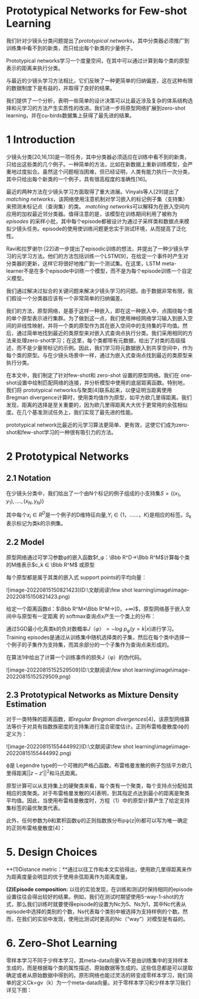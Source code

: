 # **Prototypical Networks for Few-shot Learning**

我们针对少镜头分类问题提出了*prototypical networks*，其中分类器必须推广到训练集中看不到的新类，而只给出每个新类的少量例子。

Prototypical networks学习一个度量空间，在其中可以通过计算到每个类的原型表示的距离来执行分类。

与最近的少镜头学习方法相比，它们反映了一种更简单的归纳偏差，这在这种有限的数据制度下是有益的，并取得了良好的结果。

我们提供了一个分析，表明一些简单的设计决策可以比最近涉及复杂的体系结构选择和元学习的方法产生实质性的改进。我们进一步将原型网络扩展到zero-shot learning，并在cu-birds数据集上获得了最先进的结果。



# **1 Introduction**

少镜头分类[20,16,13]是一项任务，其中分类器必须适应在训练中看不到的新类，只给出这些类的几个例子。一种简单的方法，比如在新数据上重新训练模型，会严重地过度拟合。虽然这个问题相当困难，但已经证明，人类有能力执行一次分类，其中只给出每个新类的一个例子，具有很高程度的准确性[16]。

最近的两种方法在少镜头学习方面取得了重大进展。Vinyals等人[29]提出了 *matching networks*，该网络使用注意机制对学习嵌入的标记例子集（支持集）来预测未标记点（查询集）的类。 *matching networks*可以解释为在嵌入空间内应用的加权最近邻分类器。值得注意的是，该模型在训练期间利用了被称为*episodes* 的采样小批，其中每个episode都被设计为通过子采样类和数据点来模拟少镜头任务。episode的使用使训练问题更忠实于测试环境，从而提高了泛化性。

Ravi和拉罗谢尔·[22]进一步提出了episodic训练的想法，并提出了一种少镜头学习的元学习方法。他们的方法包括训练一个LSTM[9]，在给定一个事件时产生对分类器的更新，这样它将很好地推广到一个测试集。在这里，LSTM meta-learner不是在多个episode中训练一个模型，而不是为每个episode训练一个自定义模型。

我们通过解决过拟合的关键问题来解决少镜头学习的问题。由于数据非常有限，我们假设一个分类器应该有一个非常简单的归纳偏差。

我们的方法，原型网络，是基于这样一种嵌入，即在这一种嵌入中，点围绕每个类的单个原型表示进行集群。为了做到这一点，我们使用神经网络学习输入到嵌入空间的非线性映射，并将一个类的原型作为其在嵌入空间中的支持集的平均值。然后，通过简单地找到最近的类原型来对嵌入式查询点执行分类。我们采用相同的方法来处理zero-shot学习；在这里，每个类都带有元数据，给出了对类的高级描述，而不是少量带标记的示例。因此，我们学习将元数据嵌入到共享空间中，作为每个类的原型。与在少镜头场景中一样，通过为嵌入式查询点找到最近的类原型来执行分类。

在本文中，我们制定了针对few-shot和 zero-shot 设置的原型网络。我们在 one-shot设置中绘制匹配网络的连接，并分析模型中使用的底层距离函数。特别地，我们将 prototypical networks与聚类[4]联系起来，以便证明当距离使用Bregman divergence计算时，使用类均值作为原型，如平方欧几里得距离。我们发现，距离的选择是至关重要的，因为欧几里得距离大大优于更常用的余弦相似度。在几个基准测试任务上，我们实现了最先进的性能。

prototypical network比最近的元学习算法更简单、更有效，这使它们成为zero-shot和few-shot学习的一种很有吸引力的方法。

# **2 Prototypical Networks**

## **2.1 Notation**

在少镜头分类中，我们给出了一个由N个标记的例子组成的小支持集$S=\{(x_1,y_1),....,(x_N,y_N)\}$

其中每个$x_i∈R^D$是一个例子的D维特征向量,$Y_i∈\{1，……，K\}$是相应的标签。$S_k$表示标记为类k的示例集。

## **2.2 Model**

原型网络通过可学习参数φ的嵌入函数$f_φ：\Bbb R^D→\Bbb R^M$计算每个类的M维表示$c_k ∈ \Bbb R^M$ 或原型

每个原型都是属于其类的嵌入式 support points的平均向量：

![image-20220815150821423](D:\文献阅读\few shot learning\image\image-20220815150821423.png)

给定一个距离函数d：$\Bbb R^M×\Bbb R^M→[0，+∞)$，原型网络基于嵌入空间中与原型有一定距离  的 softmax查询点x产生一个类上的分布：

通过SGD最小化真类k的负对数概率$J（φ）=−log\ p_φ(y=k|x)$进行学习。Training episodes是通过从训练集中随机选择类的子集，然后在每个类中选择一个例子的子集作为支持集，而其余部分的一个子集作为查询点来形成的。

在算法1中给出了计算一个训练事件的损失J（φ）的伪代码。

![image-20220815152529509](D:\文献阅读\few shot learning\image\image-20220815152529509.png)

## **2.3 Prototypical Networks as Mixture Density Estimation**

对于一类特殊的距离函数，即*regular Bregman divergences*[4]，该原型网络算法等价于对具有指数族密度的支持集进行混合密度估计。正则布雷格曼散度dϕ的定义为：

![image-20220815155444992](D:\文献阅读\few shot learning\image\image-20220815155444992.png)

ϕ是 Legendre type的一个可微的严格凸函数。布雷格曼发散的例子包括平方欧几里得距离$||z−z'||^2$和马氏距离。

原型计算可以从支持集上的硬聚类来看，每个类有一个聚类，每个支持点分配给其相应的类聚类。对于布雷格曼发散的[4]表明，到其指定点达到最小的距离是聚类平均值。因此，当使用布雷格曼散度时，方程（1）中的原型计算产生了给定支持集标签的最优聚类代表。

此外，任何参数为θ和累积函数ψ的正则指数族分布pψ(z|θ)都可以写为唯一确定的正则布雷格曼散度[4]：



# **5. Design Choices**

**(1)Distance metric：**通过以往工作和本文实验得出，使用欧几里得距离来作为距离度量会明显的优于使用余弦距离作为距离度量。

**(2)Episode composition:** 以往的实验发现，在训练和测试时保持相同的episode设置往往会得出较好的结果。例如，我们在测试时期望使用5-way-1-shot的方式，那么我们训练时就要使得episode的设置为Nc为5、Ns为1，其中Nc代表从episode中选择的类别的个数，Ns代表每个类别中被选择为支持样例的个数。然而，在我们的实验中发现，使用比测试时更高的Nc（“way”）对模型是有益的。

# **6. Zero-Shot Learning**

零样本学习不同于少样本学习，其meta-data向量Vk不是由训练集中的支持样本生成的，而是根据每个类的属性描述、原始数据等生成的。这些信息都是可以提取确定或者从原始数据中得到的。原形网络也能过灵活的转变成零样本学习，我们简单的定义Ck=gv（k）为一个meta-data向量。对于零样本学习和少样本学习我们详见下图：